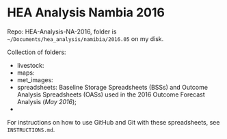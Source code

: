 # HEA Analysis Nambia 2016

Repo: HEA-Analysis-NA-2016, folder is `~/Documents/hea_analysis/namibia/2016.05` on my disk.

Collection of folders:
* livestock:
* maps:
* met_images:
* spreadsheets: Baseline Storage Spreadsheets (BSSs) and Outcome Analysis Spreadsheets (OASs) used in the 2016 Outcome Forecast Analysis (_May 2016_);
*

For instructions on how to use GitHub and Git with these spreadsheets, see `INSTRUCTIONS.md`.
